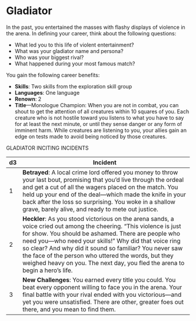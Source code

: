 # Gladiator

In the past, you entertained the masses with flashy displays of violence in the arena. In defining your career, think about the following questions:

-   What led you to this life of violent entertainment?
-   What was your gladiator name and persona?
-   Who was your biggest rival?
-   What happened during your most famous match?

You gain the following career benefits:

-   **Skills**: Two skills from the exploration skill group
-   **Languages**: One language
-   **Renown**: 2
-   **Title**—Monologue Champion: When you are not in combat, you can shout to get the attention of all creatures within 10 squares of you. Each creature who is not hostile toward you listens to what you have to say for at least the next minute, or until they sense danger or any form of imminent harm. While creatures are listening to you, your allies gain an edge on tests made to avoid being noticed by those creatures.

 GLADIATOR INCITING INCIDENTS

<table style="width:99%;">
<colgroup>
<col style="width: 0%" />
<col style="width: 99%" />
</colgroup>
<thead>
<tr class="header">
<th>d3</th>
<th>Incident</th>
</tr>
</thead>
<tbody>
<tr class="odd">
<td>1</td>
<td><strong>Betrayed</strong>: A local crime lord offered you money to throw your last bout, promising that you’d live through the ordeal and get a cut of all the wagers placed on the match. You held up your end of the deal—which made the knife in your back after the loss so surprising. You woke in a shallow grave, barely alive, and ready to mete out justice.</td>
</tr>
<tr class="even">
<td>2</td>
<td><strong>Heckler</strong>: As you stood victorious on the arena sands, a voice cried out among the cheering. “This violence is just for show. You should be ashamed. There are people who need you—who need your skills!” Why did that voice ring so clear? And why did it sound so familiar? You never saw the face of the person who uttered the words, but they weighed heavy on you. The next day, you fled the arena to begin a hero’s life.</td>
</tr>
<tr class="odd">
<td>3</td>
<td><strong>New Challenges</strong>: You earned every title you could. You beat every opponent willing to face you in the arena. Your final battle with your rival ended with you victorious—and yet you were unsatisfied. There are other, greater foes out there, and you mean to find them.</td>
</tr>
</tbody>
</table>
